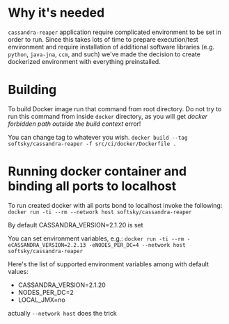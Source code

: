 # Why it's needed

`cassandra-reaper` application require complicated environment to be set in order to run. Since this takes lots of time to prepare execution/test environment and require installation of additional software libraries (e.g. `python`, `java-jna`, `ccm`, and such) we've made the decision to create dockerized environment with everything preinstalled.

# Building
To build Docker image run that command from root directory. Do not try to run this command from inside `docker` directory, as you will get _docker forbidden path outside the build context_ error!

You can change tag to whatever you wish.
`docker build --tag softsky/cassandra-reaper -f src/ci/docker/Dockerfile .`

# Running docker container and binding all ports to localhost

To run created docker with all ports bond to localhost invoke the following:
`docker run -ti --rm --network host softsky/cassandra-reaper`

By default CASSANDRA_VERSION=2.1.20 is set

You can set environment variables, e.g.:
`docker run -ti --rm -eCASSANDRA_VERSION=2.2.13 -eNODES_PER_DC=4 --network host softsky/cassandra-reaper`

Here's the list of supported environment variables among with default values:
- CASSANDRA_VERSION=2.1.20
- NODES_PER_DC=2
- LOCAL_JMX=no

actually `--network host` does the trick
